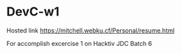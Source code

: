 # DevC-w1

Hosted link https://mitchell.webku.cf/Personal/resume.html

For accomplish excercise 1 on Hacktiv JDC Batch 6
